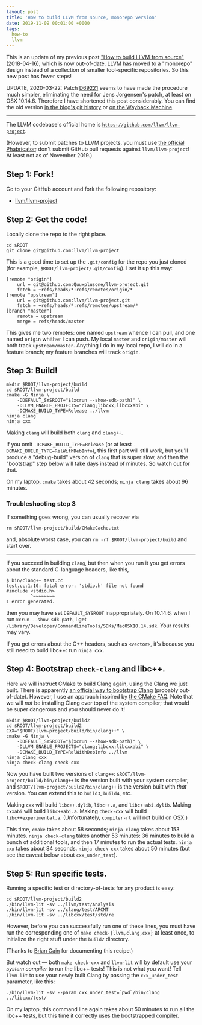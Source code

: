 ```yaml
---
layout: post
title: 'How to build LLVM from source, monorepo version'
date: 2019-11-09 00:01:00 +0000
tags:
  how-to
  llvm
---
```


This is an update of my previous post
["How to build LLVM from source"](/blog/2018/04/16/building-llvm-from-source) (2018-04-16),
which is now out-of-date. LLVM has moved to a "monorepo" design instead of a collection
of smaller tool-specific repositories. So this new post has fewer steps!

UPDATE, 2020-03-22: Patch [D69221](https://reviews.llvm.org/D69221) seems to have made
the procedure much simpler, eliminating the need for Jens Jorgensen's patch,
at least on OSX 10.14.6. Therefore I have shortened this post considerably.
You can find the old version [in the blog's git history](https://github.com/Quuxplusone/blog/commits/master/_posts/2019-11-09-llvm-from-scratch.md)
or [on the Wayback Machine](https://web.archive.org/web/20200323024244/https://quuxplusone.github.io/blog/2019/11/09/llvm-from-scratch/).

----

The LLVM codebase's official home is [`https://github.com/llvm/llvm-project`](https://github.com/llvm/llvm-project).

(However, to submit patches to LLVM projects, you must use
[the official Phabricator](https://reviews.llvm.org/differential/diff/create/);
don't submit GitHub pull requests against `llvm/llvm-project`!
At least not as of November 2019.)


## Step 1: Fork!

Go to your GitHub account and fork the following repository:

- [llvm/llvm-project](https://github.com/llvm/llvm-project)


## Step 2: Get the code!

Locally clone the repo to the right place.

    cd $ROOT
    git clone git@github.com:llvm/llvm-project

This is a good time to set up the `.git/config` for the repo
you just cloned (for example, `$ROOT/llvm-project/.git/config`).
I set it up this way:

    [remote "origin"]
        url = git@github.com:Quuxplusone/llvm-project.git
        fetch = +refs/heads/*:refs/remotes/origin/*
    [remote "upstream"]
        url = git@github.com:llvm/llvm-project.git
        fetch = +refs/heads/*:refs/remotes/upstream/*
    [branch "master"]
        remote = upstream
        merge = refs/heads/master

This gives me two remotes: one named `upstream` whence I can pull,
and one named `origin` whither I can push. My local `master` and `origin/master`
will both track `upstream/master`. Anything I do in my local repo, I will do in a
feature branch; my feature branches will track `origin`.


## Step 3: Build!

    mkdir $ROOT/llvm-project/build
    cd $ROOT/llvm-project/build
    cmake -G Ninja \
        -DDEFAULT_SYSROOT="$(xcrun --show-sdk-path)" \
        -DLLVM_ENABLE_PROJECTS="clang;libcxx;libcxxabi" \
        -DCMAKE_BUILD_TYPE=Release ../llvm
    ninja clang
    ninja cxx

Making `clang` will build both `clang` and `clang++`.

If you omit `-DCMAKE_BUILD_TYPE=Release` (or at least `-DCMAKE_BUILD_TYPE=RelWithDebInfo`),
this first part will still work, but you'll produce
a "debug-build" version of `clang` that is super slow, and then the "bootstrap" step below will
take days instead of minutes. So watch out for that.

On my laptop, `cmake` takes about 42 seconds;
`ninja clang` takes about 96 minutes.


### Troubleshooting step 3

If something goes wrong, you can usually recover via

    rm $ROOT/llvm-project/build/CMakeCache.txt

and, absolute worst case, you can `rm -rf $ROOT/llvm-project/build` and start over.

----

If you succeed in building `clang`, but then when you run it you get errors about
the standard C-language headers, like this,

    $ bin/clang++ test.cc
    test.cc:1:10: fatal error: 'stdio.h' file not found
    #include <stdio.h>
             ^~~~~~~~~
    1 error generated.

then you may have set `DEFAULT_SYSROOT` inappropriately.
On 10.14.6, when I run `xcrun --show-sdk-path`, I get `/Library/Developer/CommandLineTools/SDKs/MacOSX10.14.sdk`.
Your results may vary.

If you get errors about the C++ headers, such as `<vector>`, it's because you still
need to build libc++: run `ninja cxx`.


## Step 4: Bootstrap `check-clang` and libc++.

Here we will instruct CMake to build Clang again, using the Clang we just built.
There is apparently [an official way to bootstrap Clang](https://llvm.org/docs/AdvancedBuilds.html)
(probably out-of-date). However, I use an approach inspired by
[the CMake FAQ](https://gitlab.kitware.com/cmake/community/-/wikis/FAQ#how-do-i-use-a-different-compiler).
Note that we will *not* be installing Clang over top of the system compiler; that would be super dangerous
and you should never do it!

    mkdir $ROOT/llvm-project/build2
    cd $ROOT/llvm-project/build2
    CXX="$ROOT/llvm-project/build/bin/clang++" \
    cmake -G Ninja \
        -DDEFAULT_SYSROOT="$(xcrun --show-sdk-path)" \
        -DLLVM_ENABLE_PROJECTS="clang;libcxx;libcxxabi" \
        -DCMAKE_BUILD_TYPE=RelWithDebInfo ../llvm
    ninja clang cxx
    ninja check-clang check-cxx

Now you have built two versions of `clang++`: `$ROOT/llvm-project/build/bin/clang++` is the version
built with your system compiler, and `$ROOT/llvm-project/build2/bin/clang++` is the version built with
_that_ version. You can extend this to `build3`, `build4`, etc.

Making `cxx` will build `libc++.dylib`, `libc++.a`, and `libc++abi.dylib`.
Making `cxxabi` will build `libc++abi.a`.
Making `check-cxx` will build `libc++experimental.a`.
(Unfortunately, `compiler-rt` will not build on OSX.)

This time, `cmake` takes about 58 seconds; `ninja clang` takes about 153 minutes.
`ninja check-clang` takes another 53 minutes:
36 minutes to build a bunch of additional tools, and then 17 minutes to run the actual tests.
`ninja cxx` takes about 84 seconds.
`ninja check-cxx` takes about 50 minutes (but see the caveat below about `cxx_under_test`).

## Step 5: Run specific tests.

Running a specific test or directory-of-tests for any product is easy:

    cd $ROOT/llvm-project/build2
    ./bin/llvm-lit -sv ../llvm/test/Analysis
    ./bin/llvm-lit -sv ../clang/test/ARCMT
    ./bin/llvm-lit -sv ../libcxx/test/std/re

However, before you can successfully run one of these lines,
you must have run the corresponding one of `make check-{llvm,clang,cxx}`
at least once, to initialize the right stuff under the `build2` directory.

(Thanks to [Brian Cain](http://lists.llvm.org/pipermail/llvm-dev/2018-May/123049.html)
for documenting this recipe.)

But watch out — both `make check-cxx` and `llvm-lit` will by default use your *system compiler*
to run the libc++ tests! This is not what you want! Tell `llvm-lit` to use your newly built Clang
by passing the `cxx_under_test` parameter, like this:

    ./bin/llvm-lit -sv --param cxx_under_test=`pwd`/bin/clang ../libcxx/test/

On my laptop, this command line again takes about 50 minutes to run all the libc++ tests,
but this time it correctly uses the bootstrapped compiler.
